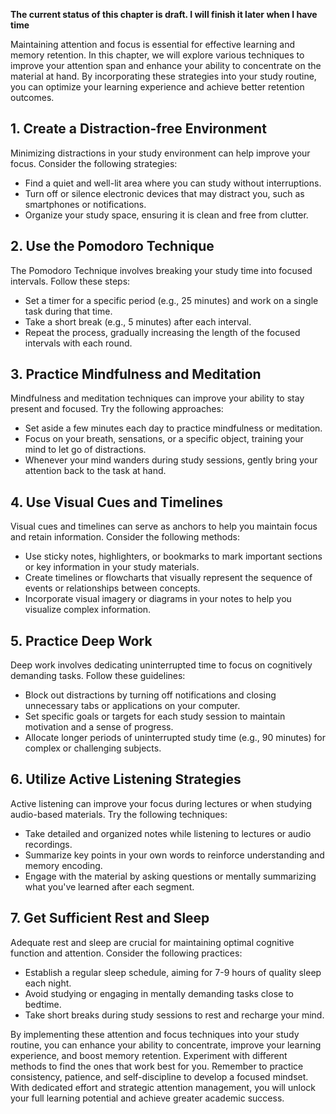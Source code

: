 **The current status of this chapter is draft. I will finish it later when I have time**

Maintaining attention and focus is essential for effective learning and memory retention. In this chapter, we will explore various techniques to improve your attention span and enhance your ability to concentrate on the material at hand. By incorporating these strategies into your study routine, you can optimize your learning experience and achieve better retention outcomes.

**1. Create a Distraction-free Environment**
--------------------------------------------

Minimizing distractions in your study environment can help improve your focus. Consider the following strategies:

* Find a quiet and well-lit area where you can study without interruptions.
* Turn off or silence electronic devices that may distract you, such as smartphones or notifications.
* Organize your study space, ensuring it is clean and free from clutter.

**2. Use the Pomodoro Technique**
---------------------------------

The Pomodoro Technique involves breaking your study time into focused intervals. Follow these steps:

* Set a timer for a specific period (e.g., 25 minutes) and work on a single task during that time.
* Take a short break (e.g., 5 minutes) after each interval.
* Repeat the process, gradually increasing the length of the focused intervals with each round.

**3. Practice Mindfulness and Meditation**
------------------------------------------

Mindfulness and meditation techniques can improve your ability to stay present and focused. Try the following approaches:

* Set aside a few minutes each day to practice mindfulness or meditation.
* Focus on your breath, sensations, or a specific object, training your mind to let go of distractions.
* Whenever your mind wanders during study sessions, gently bring your attention back to the task at hand.

**4. Use Visual Cues and Timelines**
------------------------------------

Visual cues and timelines can serve as anchors to help you maintain focus and retain information. Consider the following methods:

* Use sticky notes, highlighters, or bookmarks to mark important sections or key information in your study materials.
* Create timelines or flowcharts that visually represent the sequence of events or relationships between concepts.
* Incorporate visual imagery or diagrams in your notes to help you visualize complex information.

**5. Practice Deep Work**
-------------------------

Deep work involves dedicating uninterrupted time to focus on cognitively demanding tasks. Follow these guidelines:

* Block out distractions by turning off notifications and closing unnecessary tabs or applications on your computer.
* Set specific goals or targets for each study session to maintain motivation and a sense of progress.
* Allocate longer periods of uninterrupted study time (e.g., 90 minutes) for complex or challenging subjects.

**6. Utilize Active Listening Strategies**
------------------------------------------

Active listening can improve your focus during lectures or when studying audio-based materials. Try the following techniques:

* Take detailed and organized notes while listening to lectures or audio recordings.
* Summarize key points in your own words to reinforce understanding and memory encoding.
* Engage with the material by asking questions or mentally summarizing what you've learned after each segment.

**7. Get Sufficient Rest and Sleep**
------------------------------------

Adequate rest and sleep are crucial for maintaining optimal cognitive function and attention. Consider the following practices:

* Establish a regular sleep schedule, aiming for 7-9 hours of quality sleep each night.
* Avoid studying or engaging in mentally demanding tasks close to bedtime.
* Take short breaks during study sessions to rest and recharge your mind.

By implementing these attention and focus techniques into your study routine, you can enhance your ability to concentrate, improve your learning experience, and boost memory retention. Experiment with different methods to find the ones that work best for you. Remember to practice consistency, patience, and self-discipline to develop a focused mindset. With dedicated effort and strategic attention management, you will unlock your full learning potential and achieve greater academic success.
